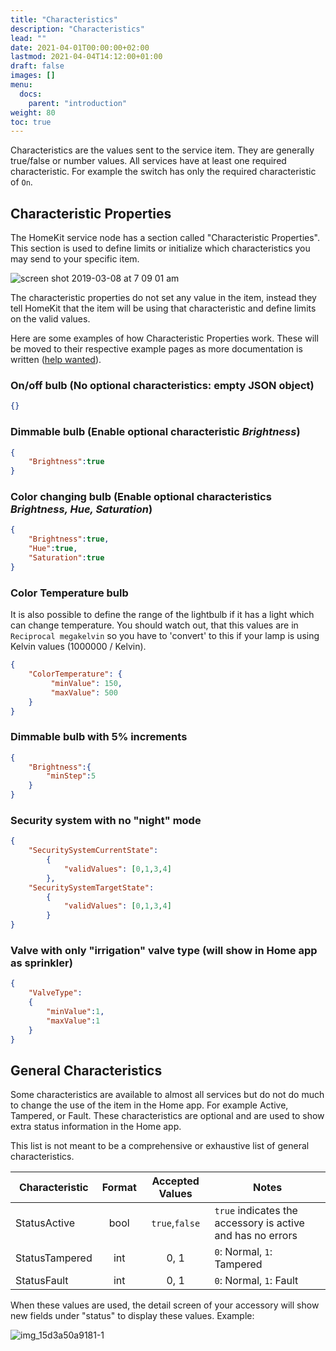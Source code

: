 ```yaml
---
title: "Characteristics"
description: "Characteristics"
lead: ""
date: 2021-04-01T00:00:00+02:00
lastmod: 2021-04-04T14:12:00+01:00
draft: false
images: []
menu:
  docs:
    parent: "introduction"
weight: 80
toc: true
---
```


Characteristics are the values sent to the service item. They are generally true/false or number values. All services have at least one required characteristic. For example the switch has only the required characteristic of `On`.

## Characteristic Properties

The HomeKit service node has a section called "Characteristic Properties". This section is used to define limits or initialize which characteristics you may send to your specific item.

![screen shot 2019-03-08 at 7 09 01 am](https://user-images.githubusercontent.com/38265886/54030392-102ceb80-4171-11e9-9da4-cbcbab5c7c68.png)

The characteristic properties do not set any value in the item, instead they tell HomeKit that the item will be using that characteristic and define limits on the valid values.

Here are some examples of how Characteristic Properties work. These will be moved to their respective example pages as more documentation is written ([help wanted](https://github.com/NRCHKB/node-red-contrib-homekit-bridged/issues/50)).

### On/off bulb (No optional characteristics: empty JSON object)

```json
{}
```

### Dimmable bulb (Enable optional characteristic _Brightness_)

```json
{
    "Brightness":true
}
```

### Color changing bulb (Enable optional characteristics _Brightness, Hue, Saturation_)

```json
{
    "Brightness":true,
    "Hue":true,
    "Saturation":true
}
```

### Color Temperature bulb

It is also possible to define the range of the lightbulb if it has a light which can change temperature.
You should watch out, that this values are in `Reciprocal megakelvin` so you have to 'convert' to this if your lamp is using Kelvin values (1000000 / Kelvin).

```json
{
    "ColorTemperature": {
         "minValue": 150,
         "maxValue": 500
    }
}
```

### Dimmable bulb with 5% increments

```json
{
    "Brightness":{
        "minStep":5
    }
}
```

### Security system with no "night" mode

```json
{
    "SecuritySystemCurrentState":
        {
            "validValues": [0,1,3,4]
        },
    "SecuritySystemTargetState":
        {
            "validValues": [0,1,3,4]
        }
}
```

### Valve with only "irrigation" valve type (will show in Home app as sprinkler)

```json
{
    "ValveType":
    {
        "minValue":1,
        "maxValue":1
    }
}
```

## General Characteristics

Some characteristics are available to almost all services but do not do much to change the use of the item in the Home app. For example Active, Tampered, or Fault. These characteristics are optional and are used to show extra status information in the Home app.

This list is not meant to be a comprehensive or exhaustive list of general characteristics.

|Characteristic|Format|Accepted Values|Notes|
|---|:---:|:---:|---|
|StatusActive|bool|`true`,`false`|`true` indicates the accessory is active and has no errors|
|StatusTampered|int|0, 1| `0`: Normal, `1`: Tampered|
|StatusFault|int|0, 1|`0`: Normal, `1`: Fault|

When these values are used, the detail screen of your accessory will show new fields under "status" to display these values. Example:

![img_15d3a50a9181-1](https://user-images.githubusercontent.com/38265886/54031465-6fd8c600-4174-11e9-9728-a6aa2e6e2267.jpeg)

